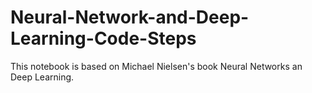 # Neural-Network-and-Deep-Learning-Code-Steps
This notebook is based on Michael Nielsen's book Neural Networks an Deep Learning.
